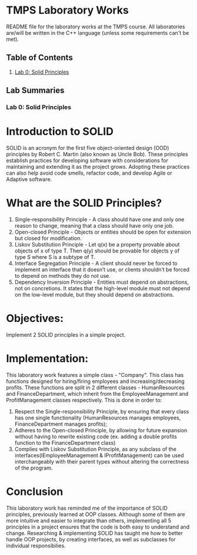 # TMPS Laboratory Works

README file for the laboratory works at the TMPS course. All laboratories are/will be written in the C++ language (unless some requirements can't be met).

## Table of Contents

1. [Lab 0: Solid Principles](#lab-0-solid-principles)

## Lab Summaries

### Lab 0: Solid Principles

# Introduction to SOLID
SOLID is an acronym for the first five object-oriented design (OOD) principles by Robert C. Martin (also known as Uncle Bob). These principles establish practices for developing software with considerations for maintaining and extending it as the project grows. Adopting these practices can also help avoid code smells, refactor code, and develop Agile or Adaptive software.

# What are the SOLID Principles?
1. Single-responsibility Principle - A class should have one and only one reason to change, meaning that a class should have only one job.
2. Open-closed Principle - Objects or entities should be open for extension but closed for modification.
3. Liskov Substitution Principle - Let q(x) be a property provable about objects of x of type T. Then q(y) should be provable for objects y of type S where S is a subtype of T.
4. Interface Segregation Principle - A client should never be forced to implement an interface that it doesn’t use, or clients shouldn’t be forced to depend on methods they do not use.
5. Dependency Inversion Principle - Entities must depend on abstractions, not on concretions. It states that the high-level module must not depend on the low-level module, but they should depend on abstractions.

# Objectives:
Implement 2 SOLID principles in a simple project.

# Implementation:
This laboratory work features a simple class - "Company". This class has functions designed for hiring/firing employees and increasing/decreasing profits. These functions are split in 2 different classes - HumanResources and FinanceDepartment, which inherit from the EmployeeManagement and ProfitManagement classes respectively. This is done in order to:
1. Respect the Single-responsibility Principle, by ensuring that every class has one single functionality (HumanResources manages employees, FinanceDepartment manages profits);
2. Adheres to the Open-closed Principle, by allowing for future expansion without having to rewrite existing code (ex. adding a double profits function to the FinanceDepartment class)
3. Complies with Liskov Substitution Principle, as any subclass of the interfaces(IEmployeeManagement & IProfitManagement) can be used interchangeably with their parent types without altering the correctness of the program.

# Conclusion
This laboratory work has reminded me of the importance of SOLID principles, previously learned at OOP classes. Although some of them are more intuitive and easier to integrate than others, implementing all 5 principles in a project ensures that the code is both easy to understand and change. Researching & implementing SOLID has taught me how to better handle OOP projects, by creating interfaces, as well as subclasses for individual responsibilies.  
